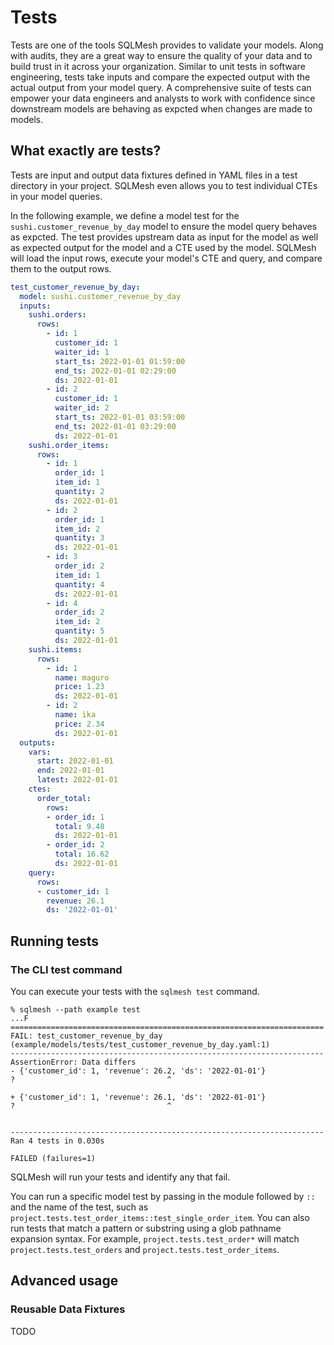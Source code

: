 # Tests
Tests are one of the tools SQLMesh provides to validate your models. Along with audits, they are a great way to ensure the quality of your data and to build trust in it across your organization. Similar to unit tests in software engineering, tests take inputs and compare the expected output with the actual output from your model query. A comprehensive suite of tests can empower your data engineers and analysts to work with confidence since downstream models are behaving as expcted when changes are made to models.

## What exactly are tests?
Tests are input and output data fixtures defined in YAML files in a test directory in your project. SQLMesh
even allows you to test individual CTEs in your model queries.

In the following example, we define a model test for the `sushi.customer_revenue_by_day` model to ensure the model query behaves as expcted. The test provides upstream data as input for the model as well as expected output for the model and a CTE used by the model. SQLMesh will load the input rows, execute your model's CTE and query, and compare them to the output rows.

```yaml
test_customer_revenue_by_day:
  model: sushi.customer_revenue_by_day
  inputs:
    sushi.orders:
      rows:
        - id: 1
          customer_id: 1
          waiter_id: 1
          start_ts: 2022-01-01 01:59:00
          end_ts: 2022-01-01 02:29:00
          ds: 2022-01-01
        - id: 2
          customer_id: 1
          waiter_id: 2
          start_ts: 2022-01-01 03:59:00
          end_ts: 2022-01-01 03:29:00
          ds: 2022-01-01
    sushi.order_items:
      rows:
        - id: 1
          order_id: 1
          item_id: 1
          quantity: 2
          ds: 2022-01-01
        - id: 2
          order_id: 1
          item_id: 2
          quantity: 3
          ds: 2022-01-01
        - id: 3
          order_id: 2
          item_id: 1
          quantity: 4
          ds: 2022-01-01
        - id: 4
          order_id: 2
          item_id: 2
          quantity: 5
          ds: 2022-01-01
    sushi.items:
      rows:
        - id: 1
          name: maguro
          price: 1.23
          ds: 2022-01-01
        - id: 2
          name: ika
          price: 2.34
          ds: 2022-01-01
  outputs:
    vars:
      start: 2022-01-01
      end: 2022-01-01
      latest: 2022-01-01
    ctes:
      order_total:
        rows:
        - order_id: 1
          total: 9.48
          ds: 2022-01-01
        - order_id: 2
          total: 16.62
          ds: 2022-01-01
    query:
      rows:
      - customer_id: 1
        revenue: 26.1
        ds: '2022-01-01'
```

## Running tests
### The CLI test command
You can execute your tests with the `sqlmesh test` command.
```
% sqlmesh --path example test
...F
======================================================================
FAIL: test_customer_revenue_by_day (example/models/tests/test_customer_revenue_by_day.yaml:1)
----------------------------------------------------------------------
AssertionError: Data differs
- {'customer_id': 1, 'revenue': 26.2, 'ds': '2022-01-01'}
?                                  ^

+ {'customer_id': 1, 'revenue': 26.1, 'ds': '2022-01-01'}
?                                  ^


----------------------------------------------------------------------
Ran 4 tests in 0.030s

FAILED (failures=1)
```
SQLMesh will run your tests and identify any that fail.

You can run a specific model test by passing in the module followed by `::` and the name of the test, such as
`project.tests.test_order_items::test_single_order_item`. You can also run tests that match a pattern or
substring using a glob pathname expansion syntax. For example, `project.tests.test_order*` will match
`project.tests.test_orders` and `project.tests.test_order_items`.

## Advanced usage
### Reusable Data Fixtures
TODO
